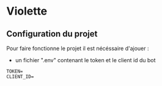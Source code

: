 # Violette

## Configuration du projet

Pour faire fonctionne le projet il est nécéssaire d'ajouer :
- un fichier ".env" contenant le token et le client id du bot
```
TOKEN=
CLIENT_ID=
```